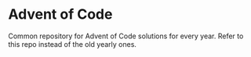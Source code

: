 # Advent of Code
Common repository for Advent of Code solutions for every year. Refer to this
repo instead of the old yearly ones.